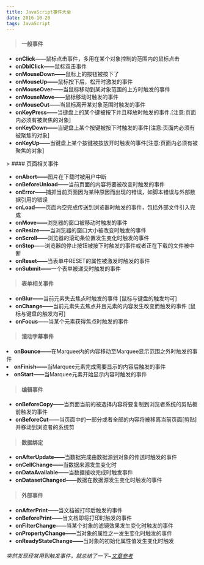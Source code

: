 ```yaml
---
title: JavaScript事件大全
date: 2016-10-20
tags: JavaScript
---
```


> #### 一般事件

<ul>
	<li><strong>onClick——</strong>鼠标点击事件，多用在某个对象控制的范围内的鼠标点击</li>
	<li><strong>onDblClick——</strong>鼠标双击事件</li>
	<li><strong>onMouseDown——</strong>鼠标上的按钮被按下了</li>
	<li><strong>onMouseUp——</strong>鼠标按下后，松开时激发的事件</li>
	<li><strong>onMouseOver——</strong>当鼠标移动到某对象范围的上方时触发的事件</li>
	<li><strong>onMouseMove——</strong>鼠标移动时触发的事件</li>
	<li><strong>onMouseOut——</strong>当鼠标离开某对象范围时触发的事件</li>
	<li><strong>onKeyPress——</strong>当键盘上的某个键被按下并且释放时触发的事件.[注意:页面内必须有被聚焦的对象]</li>
	<li><strong>onKeyDown——</strong>当键盘上某个按键被按下时触发的事件[注意:页面内必须有被聚焦的对象]</li>
	<li><strong>onKeyUp——</strong>当键盘上某个按键被按放开时触发的事件[注意:页面内必须有被聚焦的对象]</li>
</ul>
<!--more-->
> #### 页面相关事件

<ul>
	<li><strong>onAbort——</strong>图片在下载时被用户中断</li>
	<li><strong>onBeforeUnload——</strong>当前页面的内容将要被改变时触发的事件</li>
	<li><strong>onError——</strong>捕抓当前页面因为某种原因而出现的错误，如脚本错误与外部数据引用的错误</li>
	<li><strong>onLoad——</strong>页面内空完成传送到浏览器时触发的事件，包括外部文件引入完成</li>
	<li><strong>onMove——</strong>浏览器的窗口被移动时触发的事件</li>
	<li><strong>onResize——</strong>当浏览器的窗口大小被改变时触发的事件</li>
	<li><strong>onScroll——</strong>浏览器的滚动条位置发生变化时触发的事件</li>
	<li><strong>onStop——</strong>浏览器的停止按钮被按下时触发的事件或者正在下载的文件被中断</li>
	<li><strong>onReset——</strong>当表单中RESET的属性被激发时触发的事件</li>
	<li><strong>onSubmit——</strong>一个表单被递交时触发的事件</li>
</ul>

> #### 表单相关事件

<ul>
	<li><strong>onBlur——</strong>当前元素失去焦点时触发的事件 [鼠标与键盘的触发均可]</li>
	<li><strong>onChange——</strong>当前元素失去焦点并且元素的内容发生改变而触发的事件 [鼠标与键盘的触发均可]</li>
	<li><strong>onFocus——</strong>当某个元素获得焦点时触发的事件</li>
</ul>

> #### 滚动字幕事件

<li><strong>onBounce——</strong>在Marquee内的内容移动至Marquee显示范围之外时触发的事件</li>
<li><strong>onFinish——</strong>当Marquee元素完成需要显示的内容后触发的事件</li>
<li><strong>onStart——</strong>当Marquee元素开始显示内容时触发的事件</li>

> #### 编辑事件

<ul>
	<li><strong>onBeforeCopy——</strong>当页面当前的被选择内容将要复制到浏览者系统的剪贴板前触发的事件</li>
 	<li><strong>onBeforeCut——</strong>当页面中的一部分或者全部的内容将被移离当前页面[剪贴]并移动到浏览者的系统剪</li>
</ul>

> #### 数据绑定

<ul>
	<li><strong>onAfterUpdate——</strong>当数据完成由数据源到对象的传送时触发的事件</li>
	<li><strong>onCellChange——</strong>当数据来源发生变化时</li>
	<li><strong>onDataAvailable——</strong>当数据接收完成时触发事件</li>
	<li><strong>onDatasetChanged——</strong>数据在数据源发生变化时触发的事件</li>
</ul>

> #### 外部事件

<ul>
	<li><strong>onAfterPrint——</strong>当文档被打印后触发的事件</li>
	<li><strong>onBeforePrint——</strong>当文档即将打印时触发的事件</li>
	<li><strong>onFilterChange——</strong>当某个对象的滤镜效果发生变化时触发的事件</li>
	<li><strong>onPropertyChange——</strong>当对象的属性之一发生变化时触发的事件</li>
	<li><strong>onReadyStateChange——</strong>当对象的初始化属性值发生变化时触发</li>
</ul>

<h6>突然发现经常用到触发事件，就总结了一下~<a href="https://www.jb51.net/article/28772.htm">文章参考</a></h6>
